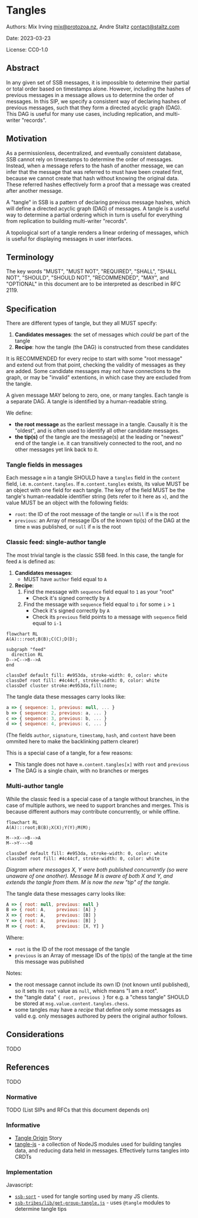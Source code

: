 # Tangles

Authors: Mix Irving <mix@protozoa.nz>, Andre Staltz <contact@staltz.com>

Date: 2023-03-23

License: CC0-1.0


## Abstract

In any given set of SSB messages, it is impossible to determine their partial or
total order based on timestamps alone.  However, including the hashes of
previous messages in a message allows us to determine the order of messages.  In
this SIP, we specify a consistent way of declaring hashes of previous messages,
such that they form a directed acyclic graph (DAG).  This DAG is useful for many
use cases, including replication, and multi-writer "records".


## Motivation

As a permissionless, decentralized, and eventually consistent database, SSB
cannot rely on timestamps to determine the order of messages. Instead, when a
message refers to the hash of another message, we can infer that the message
that was referred to must have been created first, because we cannot create that
hash without knowing the original data. These referred hashes effectively form a
proof that a message was created after another message.

A "tangle" in SSB is a pattern of declaring previous message hashes, which will
define a directed acyclic graph (DAG) of messages.  A tangle is a useful way to
determine a partial ordering which in turn is useful for everything from
replication to building multi-writer "records".

A topological sort of a tangle renders a linear ordering of messages, which is
useful for displaying messages in user interfaces.


## Terminology

The key words "MUST", "MUST NOT", "REQUIRED", "SHALL", "SHALL NOT", "SHOULD",
"SHOULD NOT", "RECOMMENDED", "MAY", and "OPTIONAL" in this document are to be
interpreted as described in RFC 2119.


## Specification

There are different types of tangle, but they all MUST specify:

1. **Candidates messages**: the set of messages which _could_ be part of the
  tangle
2. **Recipe**: how the tangle (the DAG) is constructed from these candidates

It is RECOMMENDED for every recipe to start with some "root message" and extend
out from that point, checking the validity of messages as they are added.  Some
candidate messages may not have connections to the graph, or may be "invalid"
extentions, in which case they are excluded from the tangle.

A given message MAY belong to zero, one, or many tangles.  Each tangle
is a separate DAG.  A tangle is identified by a human-readable string.

We define:
- **the root message** as the earliest message in a tangle. Causally it is the
  "oldest", and is often used to identify all other candidate messages.
- **the tip(s)** of the tangle are the message(s) at the leading or "newest" end of
  the tangle i.e. it can transitively connected to the root, and no other messages
  yet link back to it.


### Tangle fields in messages

Each message `m` in a tangle SHOULD have a `tangles` field in the `content`
field, i.e. `m.content.tangles`.  If `m.content.tangles` exists, its value MUST
be an object with one field for each tangle.  The key of the field MUST be the
tangle's human-readable identifier string (lets refer to it here as `x`), and
the value MUST be an object with the following fields:

- `root`: the ID of the root message of the tangle or `null` if `m` is the root
- `previous`: an Array of message IDs of the known tip(s) of the DAG at the time
  `m` was published, or `null` if `m` is the root


### Classic feed: single-author tangle

The most trivial tangle is the classic SSB feed.  In this case, the tangle for
feed `A` is defined as:

1. **Candidates messages**:
   - MUST have `author` field equal to `A`
2. **Recipe**:
   1. Find the message with `sequence` field equal to `1` as your "root"
       - Check it's signed correctly by `A`
   2. Find the message with `sequence` field equal to `i` for some `i` > `1`
       - Check it's signed correctly by `A`
       - Check its `previous` field points to a message with `sequence` field
         equal to `i-1`


```mermaid
flowchart RL
A(A):::root;B(B);C(C);D(D);

subgraph "feed"
  direction RL
D-->C-->B-->A
end

classDef default fill: #e953da, stroke-width: 0, color: white
classDef root fill: #4c44cf, stroke-width: 0, color: white
classDef cluster stroke:#e953da,fill:none;
```

The tangle data these messages carry looks like:
```javascript
a => { sequence: 1, previous: null, ... }
b => { sequence: 2, previous: a, ... }
c => { sequence: 3, previous: b, ... }
d => { sequence: 4, previous: c, ... }
```

(The fields `author`, `signature`, `timestamp`, `hash`, and `content` have been
ommited here to make the backlinking pattern clearer)

This is a special case of a tangle, for a few reasons:

- This tangle does not have `m.content.tangles[x]` with `root` and `previous`
- The DAG is a single chain, with no branches or merges


### Multi-author tangle

While the classic feed is a special case of a tangle without branches, in the
case of multiple authors, we need to support branches and merges. This is
because different authors may contribute concurrently, or while offline.

```mermaid
flowchart RL
A(A):::root;B(B);X(X);Y(Y);M(M);

M-->X-->B-->A
M-->Y--->B

classDef default fill: #e953da, stroke-width: 0, color: white
classDef root fill: #4c44cf, stroke-width: 0, color: white
```
_Diagram where messages X, Y were both published concurrently (so were unaware
of one another). Message M is aware of both X and Y, and extends the tangle from
them.  M is now the new "tip" of the tangle._

The tangle data these messages carry looks like:

```javascript
A => { root: null, previous: null }
B => { root: A,    previous: [A] }
X => { root: A,    previous: [B] }
Y => { root: A,    previous: [B] }
M => { root: A,    previous: [X, Y] }
```

Where:
- `root` is the ID of the root message of the tangle
- `previous` is an Array of message IDs of the tip(s) of the tangle at the time
  this message was published

Notes:
- the root message cannot include its own ID (not known until published), so it
  sets its `root` value as `null`, which means "I am a root". 
- the "tangle data" `{ root, previous }` for e.g. a "chess tangle" SHOULD be
  stored at `msg.value.content.tangles.chess`.
- some tangles may have a _recipe_ that define only some messages as valid e.g.
  only messages authored by peers the original author follows.


## Considerations

TODO

## References

TODO

### Normative

TODO (List SIPs and RFCs that this document depends on)

### Informative

- [Tangle Origin](./009/tangle_origin.md) Story
- [tangle-js](https://gitlab.com/tangle-js) - a collection of NodeJS modules
  used for building tangles data, and reducing data held in messages.
  Effectively turns tangles into CRDTs

### Implementation

Javascript:
- [`ssb-sort`](https://github.com/ssbc/ssb-sort) - used for tangle sorting used by many JS clients.
- [`ssb-tribes/lib/get-group-tangle.js`](https://github.com/ssbc/ssb-tribes/blob/master/lib/get-group-tangle.js) - uses `@tangle` modules to determine tangle tips

